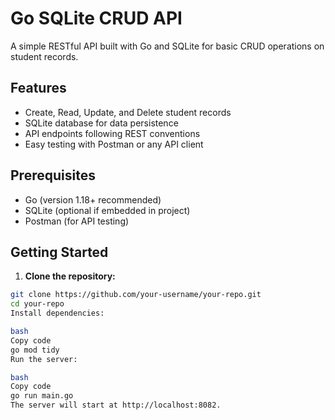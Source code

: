 # Go SQLite CRUD API

A simple RESTful API built with Go and SQLite for basic CRUD operations on student records.

## Features

- Create, Read, Update, and Delete student records
- SQLite database for data persistence
- API endpoints following REST conventions
- Easy testing with Postman or any API client

## Prerequisites

- Go (version 1.18+ recommended)
- SQLite (optional if embedded in project)
- Postman (for API testing)

## Getting Started

1. **Clone the repository:**

```bash
git clone https://github.com/your-username/your-repo.git
cd your-repo
Install dependencies:

bash
Copy code
go mod tidy
Run the server:

bash
Copy code
go run main.go
The server will start at http://localhost:8082.
